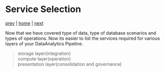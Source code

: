 # Service Selection

[prev](./dataoperations.md) | [home](./introduction.md)  | [next](./QnA.md)

Now that we have covered type of data, type of database scenarios and types of operations. Now its easier to list the services required for various layers of your DataAnalytics Pipeline.

> storage layer(integration) </br>
> compute layer(operation)</br>
> presentation layer(consolidation and governance)</br>